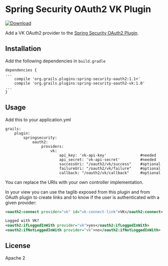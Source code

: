 Spring Security OAuth2 VK Plugin
======================================
[ ![Download](https://api.bintray.com/packages/purpleraven/plugins/spring-security-oauth2-vk/images/download.svg) ](https://bintray.com/purpleraven/plugins/spring-security-oauth2-vk/_latestVersion)

Add a VK OAuth2 provider to the [Spring Security OAuth2 Plugin](https://github.com/MatrixCrawler/grails-spring-security-oauth2).

Installation
------------
Add the following dependencies in `build.gradle`
```
dependencies {
...
    compile 'org.grails.plugins:spring-security-oauth2:1.1+'
    compile 'org.grails.plugins:spring-security-oauth2-vk:1.0'
...
}
```

Usage
-----
Add this to your application.yml
```
grails:
    plugin:
        springsecurity:
            oauth2:
                providers:
                    vk:
                        api_key: 'vk-api-key'               #needed
                        api_secret: 'vk-api-secret'         #needed
                        successUri: "/oauth2/vk/success"    #optional
                        failureUri: "/oauth2/vk/failure"    #optional
                        callback: "/oauth2/vk/callback"     #optional
```
You can replace the URIs with your own controller implementation.

In your view you can use the taglib exposed from this plugin and from OAuth plugin to create links and to know if the user is authenticated with a given provider:
```xml
<oauth2:connect provider="vk" id="vk-connect-link">VK</oauth2:connect>

Logged with VK?
<oauth2:ifLoggedInWith provider="vk">yes</oauth2:ifLoggedInWith>
<oauth2:ifNotLoggedInWith provider="vk">no</oauth2:ifNotLoggedInWith>
```
License
-------
Apache 2